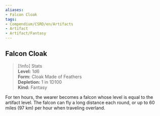 ```yaml
---
aliases:
- Falcon Cloak
tags:
- Compendium/CSRD/en/Artifacts
- Artifact
- Artifact/Fantasy
---
```


  
## Falcon Cloak  
>[!info] Stats  
> **Level:** 1d6  
> **Form:** Cloak Made of Feathers  
> **Depletion:** 1 in 1D100  
> **Kind:** Fantasy
  
For ten hours, the wearer becomes a falcon whose level is equal to the artifact level. The falcon can fly a long distance each round, or up to 60 miles (97 km) per hour when traveling overland.